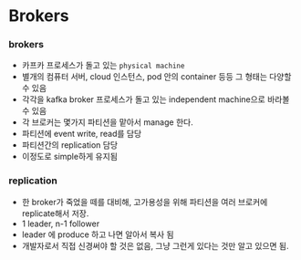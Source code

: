 Brokers
=======

### brokers
- 카프카 프로세스가 돌고 있는 `physical machine`
- 별개의 컴퓨터 서버, cloud 인스턴스, pod 안의 container 등등 그 형태는 다양할 수 있음
- 각각을 kafka broker 프로세스가 돌고 있는 independent machine으로 바라볼 수 있음 
- 각 브로커는 몇가지 파티션을 맡아서 manage 한다.
- 파티션에 event write, read를 담당 
- 파티션간의 replication 담당 
- 이정도로 simple하게 유지됨 



### replication
- 한 broker가 죽었을 떼를 대비해, 고가용성을 위해 파티션을 여러 브로커에 replicate해서 저장.
- 1 leader, n-1 follower
- leader 에 produce 하고 나면 알아서 복사 됨
- 개발자로서 직접 신경써야 할 것은 없음, 그냥 그런게 있다는 것만 알고 있으면 됨. 